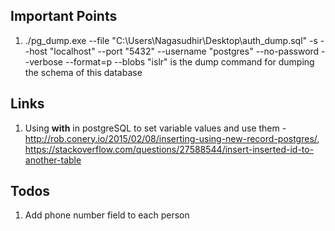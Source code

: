 ## Important Points
1. ./pg_dump.exe --file "C:\\Users\\Nagasudhir\\Desktop\\auth_dump.sql" -s --host "localhost" --port "5432" --username "postgres" --no-password --verbose --format=p --blobs "islr"
is the dump command for dumping the schema of this database

## Links
1. Using **with** in postgreSQL to set variable values and use them - http://rob.conery.io/2015/02/08/inserting-using-new-record-postgres/, https://stackoverflow.com/questions/27588544/insert-inserted-id-to-another-table
 
## Todos
1. Add phone number field to each person